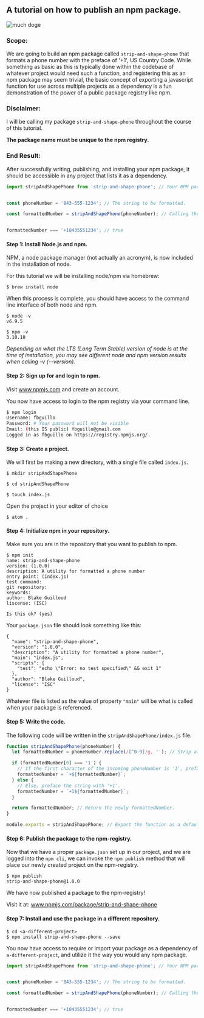 ## A tutorial on how to publish an npm package.

![much doge](https://lh3.googleusercontent.com/E6EO3XO6zP7NtBq2L9SDF1DbBoYamUWc8QTRvOFuQg_Gka2Vw_RIv-AjU5Ysu4XgwHU=w170)

### Scope:
We are going to build an npm package called `strip-and-shape-phone` that formats a phone number with the preface of '+1', US Country Code. While something as basic as this is typically done within the codebase of whatever project would need such a function, and registering this as an npm package may seem trivial, the basic concept of exporting a javascript function for use across multiple projects as a dependency is a fun demonstration of the power of a public package registry like npm.

### Disclaimer:
I will be calling my package `strip-and-shape-phone` throughout the course of this tutorial.

**The package name must be unique to the npm registry.**

### End Result:
After successfully writing, publishing, and installing your npm package, it should be accessible in any project that lists it as a dependency.
```javascript
import stripAndShapePhone from 'strip-and-shape-phone'; // Your NPM package.


const phoneNumber = '843-555-1234'; // The string to be formatted.

const formattedNumber = stripAndShapePhone(phoneNumber); // Calling the imported package.


formattedNumber === '+18435551234'; // true
```

#### Step 1: Install Node.js and npm.
NPM, a node package manager (not actually an acronym), is now included in the installation of node.

For this tutorial we will be installing node/npm via homebrew:

```
$ brew install node
```

When this process is complete, you should have access to the command line interface of both node and npm.

```
$ node -v
v6.9.5

$ npm -v
3.10.10
```

*Depending on what the LTS (Long Term Stable) version of node is at the time of installation, you may see different node and npm version results when calling -v (--version).*

#### Step 2: Sign up for and login to npm.
Visit www.npmjs.com and create an account.

You now have access to login to the npm registry via your command line.
```bash
$ npm login
Username: fbguillo
Password: # Your password will not be visible
Email: (this IS public) fbguillo@gmail.com
Logged in as fbguillo on https://registry.npmjs.org/.
```


#### Step 3: Create a project.
We will first be making a new directory, with a single file called `index.js`.

```
$ mkdir stripAndShapePhone

$ cd stripAndShapePhone

$ touch index.js
```
Open the project in your editor of choice
```
$ atom .
```

#### Step 4: Initialize npm in your repository.
Make sure you are in the repository that you want to publish to npm.

```
$ npm init
name: strip-and-shape-phone
version: (1.0.0)
description: A utility for formatted a phone number
entry point: (index.js)
test command:
git repository:
keywords:
author: Blake Guilloud
liscense: (ISC)

Is this ok? (yes)
```

Your `package.json` file should look something like this:

```
{
  "name": "strip-and-shape-phone",
  "version": "1.0.0",
  "description": "A utility for formatted a phone number",
  "main": "index.js",
  "scripts": {
    "test": "echo \"Error: no test specified\" && exit 1"
  },
  "author": "Blake Guilloud",
  "license": "ISC"
}
```

Whatever file is listed as the value of property `"main"` will be what is called when your package is referenced.

#### Step 5: Write the code.
The following code will be written in the `stripAndShapePhone/index.js` file.

```javascript
function stripAndShapePhone(phoneNumber) {
  let formattedNumber = phoneNumber.replace(/[^0-9]/g, ''); // Strip all non-numeric characters out of the string.

  if (formattedNumber[0] === '1') {
    // If the first character of the incoming phoneNumber is '1', preface the formattedNumber with '+'.
    formattedNumber = `+${formattedNumber}`;
  } else {
    // Else, preface the string with '+1'.
    formattedNumber = `+1${formattedNumber}`;
  }

  return formattedNumber; // Return the newly formattedNumber.
}

module.exports = stripAndShapePhone; // Export the function as a default to represent the entire module.
```

#### Step 6: Publish the package to the npm-registry.
Now that we have a proper `package.json` set up in our project, and we are logged into the `npm cli`, we can invoke the `npm publish` method that will place our newly created project on the npm-registry.

```
$ npm publish
strip-and-shape-phone@1.0.0
```

We have now published a package to the npm-registry!

Visit it at: www.npmjs.com/package/strip-and-shape-phone


#### Step 7: Install and use the package in a different repository.
```
$ cd <a-different-project>
$ npm install strip-and-shape-phone --save
```

You now have access to require or import your package as a dependency of `a-different-project`, and utilize it the way you would any npm package.

```javascript
import stripAndShapePhone from 'strip-and-shape-phone'; // Your NPM package.


const phoneNumber = '843-555-1234'; // The string to be formatted.

const formattedNumber = stripAndShapePhone(phoneNumber); // Calling the imported package.


formattedNumber === '+18435551234'; // true
```
